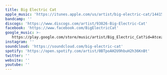 ```yaml
---
title: Big Electric Cat
apple_music: 'https://itunes.apple.com/us/artist/big-electric-cat/144150524'
bandcamp: ''
discogs: 'https://www.discogs.com/artist/93826-Big-Electric-Cat'
facebook: 'https://www.facebook.com/BigElectricCat'
google_music: >-
   https://play.google.com/store/music/artist/Big_Electric_Cat?id=Atcezzzzzmidhrlmqrz477zj44u
instagram: ''
soundcloud: 'https://soundcloud.com/big-electric-cat'
spotify: 'https://open.spotify.com/artist/0BTpoAH2U9hbuH2h36KnBt'
twitter: ''
website: ''
youtube: ''
---
```

